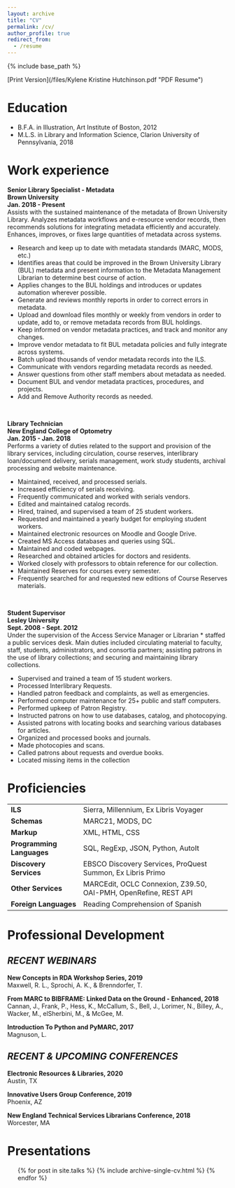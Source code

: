 ```yaml
---
layout: archive
title: "CV"
permalink: /cv/
author_profile: true
redirect_from:
  - /resume
---
```


{% include base_path %}

[Print Version](/files/Kylene Kristine Hutchinson.pdf "PDF Resume")

Education
======
* B.F.A. in Illustration, Art Institute of Boston, 2012
* M.L.S. in Library and Information Science, Clarion University of Pennsylvania, 2018

Work experience
======
**Senior Library Specialist - Metadata<br>
Brown University<br>
Jan. 2018 - Present<br>**
Assists with the sustained maintenance of the metadata of Brown University Library. Analyzes metadata workflows and e-resource vendor records, then recommends solutions for integrating metadata efficiently and accurately. Enhances, improves, or fixes large quantities of metadata across systems.

* Research and keep up to date with metadata standards (MARC, MODS, etc.)
* Identifies areas that could be improved in the Brown University Library (BUL) metadata and present information to the Metadata Management Librarian to determine best course of action.
* Applies changes to the BUL holdings and introduces or updates automation wherever possible.
* Generate and reviews monthly reports in order to correct errors in metadata.
* Upload and download files monthly or weekly from vendors in order to update, add to, or remove metadata records from BUL holdings.
* Keep informed on vendor metadata practices, and track and monitor any changes.
* Improve vendor metadata to fit BUL metadata policies and fully integrate across systems.
* Batch upload thousands of vendor metadata records into the ILS.
* Communicate with vendors regarding metadata records as needed.
* Answer questions from other staff members about metadata as needed.
* Document BUL and vendor metadata practices, procedures, and projects.
* Add and Remove Authority records as needed.
<br>

**Library Technician<br>
New England College of Optometry<br>
Jan. 2015 - Jan. 2018**<br>
Performs a variety of duties related to the support and provision of the library services, including circulation, course reserves, interlibrary loan/document delivery, serials management, work study students, archival processing and website maintenance.
* Maintained, received, and processed serials.
* Increased efficiency of serials receiving.
* Frequently communicated and worked with serials vendors.
* Edited and maintained catalog records.
* Hired, trained, and supervised a team of 25 student workers.
* Requested and maintained a yearly budget for employing student workers.
* Maintained electronic resources on Moodle and Google Drive.
* Created MS Access databases and queries using SQL.
* Maintained and coded webpages.
* Researched and obtained articles for doctors and residents.
* Worked closely with professors to obtain reference for our collection.
* Maintained Reserves for courses every semester.
* Frequently searched for and requested new editions of Course Reserves materials.
<br>

**Student Supervisor<br>
Lesley University<br>
Sept. 2008 - Sept. 2012**<br>
Under the supervision of the Access Service Manager or Librarian * staffed a public services desk. Main duties included circulating material to faculty, staff, students, administrators, and consortia partners; assisting patrons in the use of library collections; and securing and maintaining library collections.
* Supervised and trained a team of 15 student workers.
* Processed Interlibrary Requests.
* Handled patron feedback and complaints, as well as emergencies.
* Performed computer maintenance for 25+ public and staff computers.
* Performed upkeep of Patron Registry.
* Instructed patrons on how to use databases, catalog, and photocopying.
* Assisted patrons with locating books and searching various databases for articles.
* Organized and processed books and journals.
* Made photocopies and scans.
* Called patrons about requests and overdue books.
* Located missing items in the collection
  
Proficiencies
======

|            |   | 
| --------         | ------ | 
| **ILS**    | Sierra, Millennium, Ex Libris Voyager                        |
| **Schemas**    | MARC21, MODS, DC                        |
| **Markup**   | XML, HTML, CSS                       |
| **Programming Languages** | SQL, RegExp, JSON, Python, AutoIt |
| **Discovery Services** | EBSCO Discovery Services, ProQuest Summon, Ex Libris Primo |
| **Other Services** | MARCEdit, OCLC Connexion, Z39.50, OAI-PMH, OpenRefine, REST API |
| **Foreign Languages** | Reading Comprehension of Spanish |


Professional Development
===
## *RECENT WEBINARS*
**New Concepts in RDA Workshop Series, 2019**<br>
Maxwell, R. L., Sprochi, A. K., & Brenndorfer, T.

**From MARC to BIBFRAME: Linked Data on the Ground - Enhanced, 2018**<br>
Cannan, J., Frank, P., Hess, K., McCallum, S., Bell, J., Lorimer, N., Billey, A., Wacker, M., elSherbini, M., & McGee, M.

**Introduction To Python and PyMARC, 2017**<br>
Magnuson, L.

## *RECENT & UPCOMING CONFERENCES*
**Electronic Resources & Libraries, 2020**<br>
Austin, TX 

**Innovative Users Group Conference, 2019**<br>
Phoenix, AZ

**New England Technical Services Librarians Conference, 2018**<br>
Worcester, MA



Presentations
======
  <ul>{% for post in site.talks %}
    {% include archive-single-cv.html %}
  {% endfor %}</ul>
  

